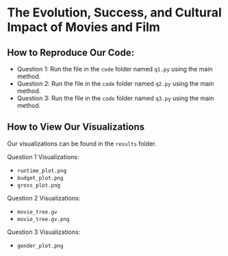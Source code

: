 # The Evolution, Success, and Cultural Impact of Movies and Film

## How to Reproduce Our Code:
- Question 1: Run the file in the `code` folder named `q1.py` using the main method.
- Question 2: Run the file in the `code` folder named `q2.py` using the main method.
- Question 3: Run the file in the `code` folder named `q3.py` using the main method.

## How to View Our Visualizations
Our visualizations can be found in the `results` folder.


Question 1 Visualizations:
- `runtime_plot.png`
- `budget_plot.png`
- `gross_plot.png`


Question 2 Visualizations:
- `movie_tree.gv`
- `movie_tree.gv.png`


Question 3 Visualizations:
- `gender_plot.png`

